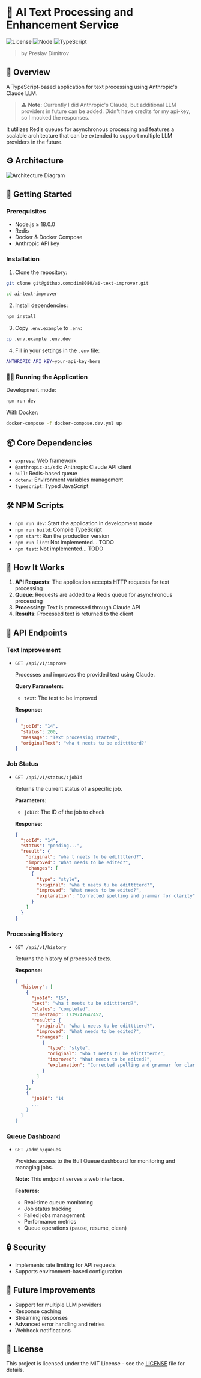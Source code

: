 # 🤖 AI Text Processing and Enhancement Service

![License](https://img.shields.io/badge/license-MIT-blue.svg)
![Node](https://img.shields.io/badge/node-%3E%3D%2018.0.0-brightgreen)
![TypeScript](https://img.shields.io/badge/typescript-%5E5.0.0-blue)

> by Preslav Dimitrov 

## 📖 Overview

A TypeScript-based application for text processing using Anthropic's Claude LLM. 
> ⚠️ **Note:** Currently I did Anthropic's Claude, but additional LLM providers in future can be added. Didn't have credits for my api-key, so I mocked the responses.

It utilizes Redis queues for asynchronous processing and features a scalable architecture that can be extended to support multiple LLM providers in the future.

## ⚙️ Architecture

![Architecture Diagram](diagram.png)

## 🚀 Getting Started

### Prerequisites

- Node.js ≥ 18.0.0
- Redis
- Docker & Docker Compose
- Anthropic API key

### Installation

1. Clone the repository:
```bash
git clone git@github.com:dim8080/ai-text-improver.git

cd ai-text-improver
```

2. Install dependencies:
```bash
npm install
```

3. Copy `.env.example` to `.env`:
```bash
cp .env.example .env.dev
```

4. Fill in your settings in the `.env` file:
```bash
ANTHROPIC_API_KEY=your-api-key-here
```

### 🏃‍♂️ Running the Application

Development mode:
```bash
npm run dev
```

With Docker:
```bash
docker-compose -f docker-compose.dev.yml up
```

## 📦 Core Dependencies

- `express`: Web framework
- `@anthropic-ai/sdk`: Anthropic Claude API client
- `bull`: Redis-based queue
- `dotenv`: Environment variables management
- `typescript`: Typed JavaScript

## 🛠️ NPM Scripts

- `npm run dev`: Start the application in development mode
- `npm run build`: Compile TypeScript
- `npm start`: Run the production version
- `npm run lint`: Not implemented... TODO
- `npm test`: Not implemented... TODO

## 🔄 How It Works

1. **API Requests**: The application accepts HTTP requests for text processing
2. **Queue**: Requests are added to a Redis queue for asynchronous processing
3. **Processing**: Text is processed through Claude API
4. **Results**: Processed text is returned to the client

## 📡 API Endpoints

### Text Improvement
- `GET /api/v1/improve`
  
  Processes and improves the provided text using Claude.

  **Query Parameters:**
  - `text`: The text to be improved

  **Response:**
  ```json
  {
    "jobId": "14",
    "status": 200,
    "message": "Text processing started",
    "originalText": "wha t neets tu be editttterd?"
  }
  ```

### Job Status
- `GET /api/v1/status/:jobId`
  
  Returns the current status of a specific job.

  **Parameters:**
  - `jobId`: The ID of the job to check

  **Response:**
  ```json
  {
    "jobId": "14",
    "status": "pending...",
    "result": {
      "original": "wha t neets tu be editttterd?",
      "improved": "What needs to be edited?",
      "changes": [
        {
          "type": "style",
          "original": "wha t neets tu be editttterd?",
          "improved": "What needs to be edited?",
          "explanation": "Corrected spelling and grammar for clarity"
        }
      ]
    }
  }
  ```

### Processing History
- `GET /api/v1/history`
  
  Returns the history of processed texts.

  **Response:**
  ```json
  {
    "history": [
      {
        "jobId": "15",
        "text": "wha t neets tu be editttterd?",
        "status": "completed",
        "timestamp": 1739747642452,
        "result": {
          "original": "wha t neets tu be editttterd?",
          "improved": "What needs to be edited?",
          "changes": [
            {
              "type": "style",
              "original": "wha t neets tu be editttterd?",
              "improved": "What needs to be edited?",
              "explanation": "Corrected spelling and grammar for clarity"
            }
          ]
        }
      },
      {
        "jobId": "14
        ...
      }
    ]
  }
  ```

### Queue Dashboard
- `GET /admin/queues`
  
  Provides access to the Bull Queue dashboard for monitoring and managing jobs.

  **Note:** This endpoint serves a web interface.

  **Features:**
  - Real-time queue monitoring
  - Job status tracking
  - Failed jobs management
  - Performance metrics
  - Queue operations (pause, resume, clean)

## 🔒 Security

- Implements rate limiting for API requests
- Supports environment-based configuration

## 🚧 Future Improvements

- Support for multiple LLM providers
- Response caching
- Streaming responses
- Advanced error handling and retries
- Webhook notifications



## 📝 License

This project is licensed under the MIT License - see the [LICENSE](LICENSE) file for details. 

